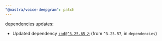 ```yaml
---
"@mastra/voice-deepgram": patch
---
```

dependencies updates:
  - Updated dependency [`zod@^3.25.65` ↗︎](https://www.npmjs.com/package/zod/v/3.25.65) (from `^3.25.57`, in `dependencies`)
